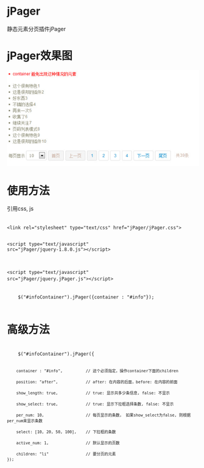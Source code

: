 # jPager #

静态元素分页插件jPager


# jPager效果图 #

![jPager效果图](images/jPager.jpg)


# 使用方法 #

引用css, js

<code html>
&lt;link rel="stylesheet" type="text/css" href="jPager/jPager.css"&gt;

&lt;script type="text/javascript" src="jPager/jquery-1.8.0.js"&gt;&lt;/script&gt;

&lt;script type="text/javascript" src="jPager/jquery.jPager.js"&gt;&lt;/script&gt;
</code>

<code javascript>
	$("#infoContainer").jPager({container : "#info"});

</code>


# 高级方法 #



<code javascript>
	$("#infoContainer").jPager({
	
		container : "#info",          // 这个必须指定，操作container下面的children
	
		position: "after",            // after: 在内容的后面，before: 在内容的前面
		
		show_length: true,            // true: 显示共多少条信息, false: 不显示
		
		show_select: true,            // true: 显示下拉框选择条数, false: 不显示
		
		per_num: 10,                  // 每页显示的条数， 如果show_select为false, 则根据per_num来显示条数
		
		select: [10, 20, 50, 100],    // 下拉框的条数
		
		active_num: 1,                // 默认显示的页数
		
		children: "li"                // 要分页的元素
	});
</code>
